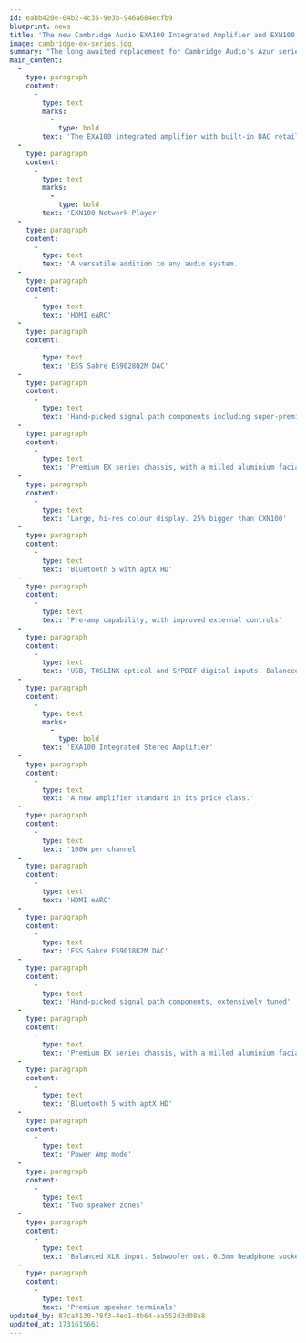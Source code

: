 ```yaml
---
id: eabb420e-04b2-4c35-9e3b-946a684ecfb9
blueprint: news
title: 'The new Cambridge Audio EXA100 Integrated Amplifier and EXN100 DAC/Streamer Have Arrived!'
image: cambridge-ex-series.jpg
summary: "The long awaited replacement for Cambridge Audio's Azur series has finally materialized and we think it was worth the wait."
main_content:
  -
    type: paragraph
    content:
      -
        type: text
        marks:
          -
            type: bold
        text: 'The EXA100 integrated amplifier with built-in DAC retails for $2,199.00 and the companion EXN100 streamer/DAC retails for $1,799.00. Partner these units with a high-quality pair of speakers and you have a reference class system for under $10,000.00'
  -
    type: paragraph
    content:
      -
        type: text
        marks:
          -
            type: bold
        text: 'EXN100 Network Player'
  -
    type: paragraph
    content:
      -
        type: text
        text: 'A versatile addition to any audio system.'
  -
    type: paragraph
    content:
      -
        type: text
        text: 'HDMI eARC'
  -
    type: paragraph
    content:
      -
        type: text
        text: 'ESS Sabre ES9028Q2M DAC'
  -
    type: paragraph
    content:
      -
        type: text
        text: 'Hand-picked signal path components including super-premium Nisshinbo Muses Op Amps for incredible soundstage'
  -
    type: paragraph
    content:
      -
        type: text
        text: 'Premium EX series chassis, with a milled aluminium facia panel'
  -
    type: paragraph
    content:
      -
        type: text
        text: 'Large, hi-res colour display. 25% bigger than CXN100'
  -
    type: paragraph
    content:
      -
        type: text
        text: 'Bluetooth 5 with aptX HD'
  -
    type: paragraph
    content:
      -
        type: text
        text: 'Pre-amp capability, with improved external controls'
  -
    type: paragraph
    content:
      -
        type: text
        text: 'USB, TOSLINK optical and S/PDIF digital inputs. Balanced XLR output'
  -
    type: paragraph
    content:
      -
        type: text
        marks:
          -
            type: bold
        text: 'EXA100 Integrated Stereo Amplifier'
  -
    type: paragraph
    content:
      -
        type: text
        text: 'A new amplifier standard in its price class.'
  -
    type: paragraph
    content:
      -
        type: text
        text: '100W per channel'
  -
    type: paragraph
    content:
      -
        type: text
        text: 'HDMI eARC'
  -
    type: paragraph
    content:
      -
        type: text
        text: 'ESS Sabre ES9018K2M DAC'
  -
    type: paragraph
    content:
      -
        type: text
        text: 'Hand-picked signal path components, extensively tuned'
  -
    type: paragraph
    content:
      -
        type: text
        text: 'Premium EX series chassis, with a milled aluminium facia panel'
  -
    type: paragraph
    content:
      -
        type: text
        text: 'Bluetooth 5 with aptX HD'
  -
    type: paragraph
    content:
      -
        type: text
        text: 'Power Amp mode'
  -
    type: paragraph
    content:
      -
        type: text
        text: 'Two speaker zones'
  -
    type: paragraph
    content:
      -
        type: text
        text: 'Balanced XLR input. Subwoofer out. 6.3mm headphone socket'
  -
    type: paragraph
    content:
      -
        type: text
        text: 'Premium speaker terminals'
updated_by: 87ca4130-78f3-4ed1-8b64-aa552d3d08a8
updated_at: 1731615661
---
```

